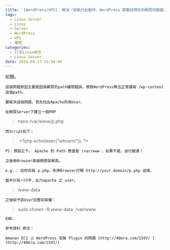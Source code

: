 ```yaml
---
title: '[WordPress/VPS]  解決「欲執行此動作，WordPress 需要訪問你的網頁伺服器」之問題'
tags:
  - Linux Server
  - Linux
  - Server
  - WordPress
  - VPS
  - 權限
categories:
  - IT及Linux綜合
  - Linux Server
date: 2014-04-17 15:54:49
---
```


如題。

	這個問題原因主要是因爲網頁的path權限錯誤，導致WordPress無法正常讀寫 /wp-content 這個path。

	要解決這個問題，首先找出Apache所用User。

	在網頁Server下建立一個PHP

> nano /var/www/p.php

	而Script如下：

> &nbsp;&lt;?php echo(exec(&quot;whoami&quot;)); ?&gt;

	PS：預設之下， Apache 的 Path 應當是 /var/www ，如果不是，自行變通！

	之後用Browser直接開啓該網頁。

	e.g.： 如你存爲 p.php，則用Browser打開 http://your.domain/p.php 這樣。

	當中只有一行字，此乃apache 之 user。

> www-data

	之後給予該User完整存取權：

> sudo chown -R www-data: /var/www

	END.

	參考資料 原文：

	Amanon EC2 上 WordPress 安裝 Plugin 的問題 [http://40era.com/1597/ ](http://40era.com/1597/)
